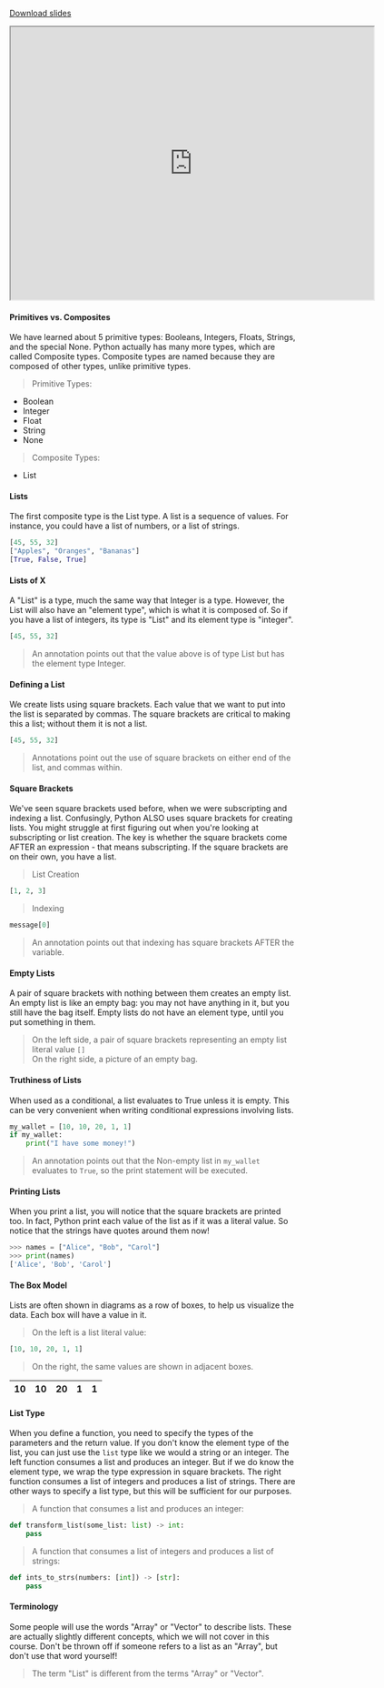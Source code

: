 
[Download slides](Lists.pdf)


<iframe style="width: 640px; height: 480px;" width="300" height="150" allowfullscreen="allowfullscreen" webkitallowfullscreen="webkitallowfullscreen" mozallowfullscreen="mozallowfullscreen"
title="Introduction.pdf"
src="https://www.youtube.com/embed/xoim3qmDRzo?feature=oembed&amp;rel=0" 
></iframe>


#### Primitives vs. Composites

We have learned about 5 primitive types: Booleans, Integers, Floats, Strings, and the special None.
Python actually has many more types, which are called Composite types.
Composite types are named because they are composed of other types, unlike primitive types.

> Primitive Types:

* Boolean
* Integer
* Float
* String
* None

> Composite Types:

* List

#### Lists

The first composite type is the List type.
A list is a sequence of values.
For instance, you could have a list of numbers, or a list of strings.

```python
[45, 55, 32]
["Apples", "Oranges", "Bananas"]
[True, False, True]
```

#### Lists of X

A "List" is a type, much the same way that Integer is a type.
However, the List will also have an "element type", which is what it is composed of.
So if you have a list of integers, its type is "List" and its element type is "integer".

```python
[45, 55, 32]
```

> An annotation points out that the value above is of type List but has the element type Integer.

#### Defining a List

We create lists using square brackets.
Each value that we want to put into the list is separated by commas.
The square brackets are critical to making this a list; without them it is not a list.

```python
[45, 55, 32]
```

> Annotations point out the use of square brackets on either end of the list, and commas within.

#### Square Brackets

We've seen square brackets used before, when we were subscripting and indexing a list.
Confusingly, Python ALSO uses square brackets for creating lists. 
You might struggle at first figuring out when you're looking at subscripting or list creation.
The key is whether the square brackets come AFTER an expression - that means subscripting.
If the square brackets are on their own, you have a list.

> List Creation

```python
[1, 2, 3]
```

> Indexing

```python
message[0]
```

> An annotation points out that indexing has square brackets AFTER the variable.

#### Empty Lists

A pair of square brackets with nothing between them creates an empty list.
An empty list is like an empty bag: you may not have anything in it, but you still have the bag itself.
Empty lists do not have an element type, until you put something in them.

> On the left side, a pair of square brackets representing an empty list literal value `[]`  
> On the right side, a picture of an empty bag.

#### Truthiness of Lists

When used as a conditional, a list evaluates to True unless it is empty.
This can be very convenient when writing conditional expressions involving lists.

```python
my_wallet = [10, 10, 20, 1, 1]
if my_wallet:
    print("I have some money!")
```

> An annotation points out that the Non-empty list in `my_wallet` evaluates to `True`, so the print statement will be executed.

#### Printing Lists

When you print a list, you will notice that the square brackets are printed too.
In fact, Python print each value of the list as if it was a literal value.
So notice that the strings have quotes around them now!

```python
>>> names = ["Alice", "Bob", "Carol"]
>>> print(names)
['Alice', 'Bob', 'Carol']
```

#### The Box Model
Lists are often shown in diagrams as a row of boxes, to help us visualize the data.
Each box will have a value in it.

> On the left is a list literal value:

```python
[10, 10, 20, 1, 1]
```

> On the right, the same values are shown in adjacent boxes.

| 10 | 10 | 20 | 1 | 1 |
|----|----|----|---|---|

#### List Type

When you define a function, you need to specify the types of the parameters and the return value.
If you don't know the element type of the list, you can just use the `list` type like we would a string or an integer.
The left function consumes a list and produces an integer.
But if we do know the element type, we wrap the type expression in square brackets.
The right function consumes a list of integers and produces a list of strings.
There are other ways to specify a list type, but this will be sufficient for our purposes.

> A function that consumes a list and produces an integer:

```python
def transform_list(some_list: list) -> int:
    pass
```

> A function that consumes a list of integers and produces a list of strings:

```python
def ints_to_strs(numbers: [int]) -> [str]:
    pass
```

#### Terminology
Some people will use the words "Array" or "Vector" to describe lists.
These are actually slightly different concepts, which we will not cover in this course.
Don't be thrown off if someone refers to a list as an "Array", but don't use that word yourself!

> The term "List" is different from the terms "Array" or "Vector".

